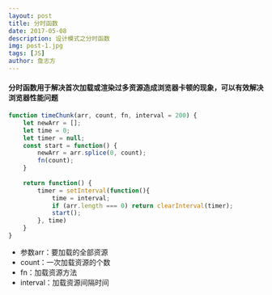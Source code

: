 ```yaml
---
layout: post
title: 分时函数
date: 2017-05-08
description: 设计模式之分时函数
img: post-1.jpg
tags: [JS]
author: 詹志方
---
```

#### 分时函数用于解决首次加载或渲染过多资源造成浏览器卡顿的现象，可以有效解决浏览器性能问题

```js
function timeChunk(arr, count, fn, interval = 200) {
    let newArr = [];
    let time = 0;
    let timer = null;
    const start = function() {
        newArr = arr.splice(0, count);
        fn(count);
    }
    
    return function() {
        timer = setInterval(function(){
            time = interval;
            if (arr.length === 0) return clearInterval(timer);
            start();
        }, time)
    }
}
```
- 参数arr：要加载的全部资源
- count：一次加载资源的个数
- fn：加载资源方法
- interval：加载资源间隔时间